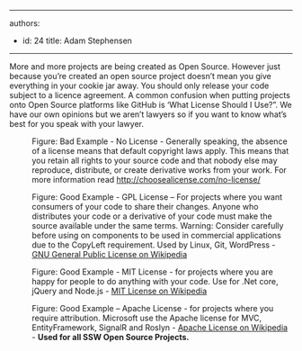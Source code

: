 

---
authors:
  - id: 24
    title: Adam Stephensen
---




<span class='intro'> <p>More and more projects are being created as Open Source. However just because you’re created an open source project doesn’t mean you give everything in your cookie jar away. You should only release your code subject to a licence agreement.<span class="s1"> </span>A common confusion when putting projects onto Open Source platforms like GitHub is ‘What License Should I Use?”. We have our own opinions but we aren’t lawyers so if you want to know what’s best for you speak with your lawyer.</p> </span>

<dl class="badImage"><dt>
      <img src="/PublishingImages/license-bad.png" alt="" />
   </dt><dd>Figure&#58; Bad Example - No License -​&#160;Generally speaking, the absence of a license means that default copyright laws apply. This means that you retain all rights to your source code and that nobody else may reproduce, distribute, or create derivative works from your work. For more information read 
      <a href="http&#58;//choosealicense.com/no-license/" target="_blank">http&#58;//choosealicense.com/no-license/</a></dd></dl><dl class="goodImage"><dt>
         <img src="/PublishingImages/license-good.png" alt="" />
      </dt><dd>Figure&#58; Good Example - GPL License – For projects where you want consumers of your code to share their changes. Anyone who distributes your code or a derivative of your code must make the source available under the same terms. Warning&#58; Consider carefully before using on components to be used in commercial applications due to the CopyLeft requirement. Used by Linux, Git, WordPress -​ <a href="http&#58;//en.wikipedia.org/wiki/GNU_General_Public_License" target="_blank">GNU General Public License on Wikipedia</a></dd></dl><dl class="goodImage"><dt>
      <img src="/PublishingImages/license-good-2.png" alt="" />
   </dt><dd>Figure&#58; Good Example - MIT License - for projects where you are happy for people to do anything with your code. Use for .Net core, jQuery and Node.js - 
      <a href="http&#58;//en.wikipedia.org/wiki/MIT_License" target="_blank">MIT License on Wikipedia</a></dd></dl><dl class="goodImage"><dt>
      <img src="/PublishingImages/license-good-3.png" alt="" />
   </dt><dd>Figure&#58; Good Example – Apache License - for projects where you require attribution. Microsoft use the Apache license for MVC, EntityFramework, SignalR and Roslyn - 
      <a href="http&#58;//en.wikipedia.org/wiki/Apache_License">Apache License on Wikipedia</a> - 
      <strong>Used for all SSW Open Source Projects.&#160;</strong></dd></dl>


